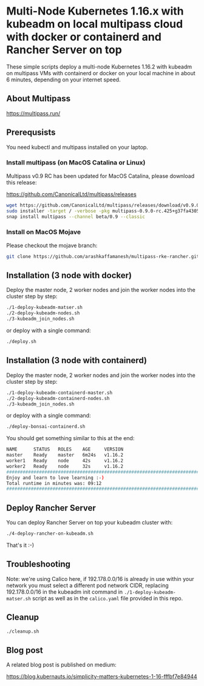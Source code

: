 # Multi-Node Kubernetes 1.16.x with kubeadm on local multipass cloud with docker or containerd and Rancher Server on top

These simple scripts deploy a multi-node Kubernetes 1.16.2 with kubeadm on multipass VMs with containerd or docker on your local machine in about 6 minutes, depending on your internet speed.

## About Multipass

https://multipass.run/

## Prerequsists

You need kubectl and multipass installed on your laptop.

### Install multipass (on MacOS Catalina or Linux)

Multipass v0.9 RC has been updated for MacOS Catalina, please download this release:

https://github.com/CanonicalLtd/multipass/releases


```bash
wget https://github.com/CanonicalLtd/multipass/releases/download/v0.9.0-rc/multipass-0.9.0-rc.425+g37fa4305.mac-Darwin.pkg
sudo installer -target / -verbose -pkg multipass-0.9.0-rc.425+g37fa4305.mac-Darwin.pkg
snap install multipass --channel beta/0.9 --classic
```

### Install on MacOS Mojave

Please checkout the mojave branch:

```bash
git clone https://github.com/arashkaffamanesh/multipass-rke-rancher.git -b mojave-multipass-0.8
```

## Installation (3 node with docker)

Deploy the master node, 2 worker nodes and join the worker nodes into the cluster step by step:

```bash
./1-deploy-kubeadm-matser.sh
./2-deploy-kubeadm-nodes.sh
./3-kubeadm_join_nodes.sh
```

or deploy with a single command:

```bash
./deploy.sh
```

## Installation (3 node with containerd)

Deploy the master node, 2 worker nodes and join the worker nodes into the cluster step by step:

```bash
./1-deploy-kubeadm-containerd-master.sh
./2-deploy-kubeadm-containerd-nodes.sh
./3-kubeadm_join_nodes.sh
```

or deploy with a single command:

```bash
./deploy-bonsai-containerd.sh
```

You should get something similar to this at the end:

```bash
NAME      STATUS   ROLES    AGE     VERSION
master    Ready    master   6m24s   v1.16.2
worker1   Ready    node     42s     v1.16.2
worker2   Ready    node     32s     v1.16.2
############################################################################
Enjoy and learn to love learning :-)
Total runtime in minutes was: 09:12
############################################################################
```



## Deploy Rancher Server

You can deploy Rancher Server on top your kubeadm cluster with:

```bash
./4-deploy-rancher-on-kubeadm.sh
```

That's it :-)

## Troubleshooting

Note: we're using Calico here, if 192.178.0.0/16 is already in use within your network you must select a different pod network CIDR, replacing 192.178.0.0/16 in the kubeadm init command in `./1-deploy-kubeadm-matser.sh` script as well as in the `calico.yaml` file provided in this repo.

## Cleanup

```bash
./cleanup.sh
```

## Blog post

A related blog post is published on medium:

https://blog.kubernauts.io/simplicity-matters-kubernetes-1-16-fffbf7e84944


